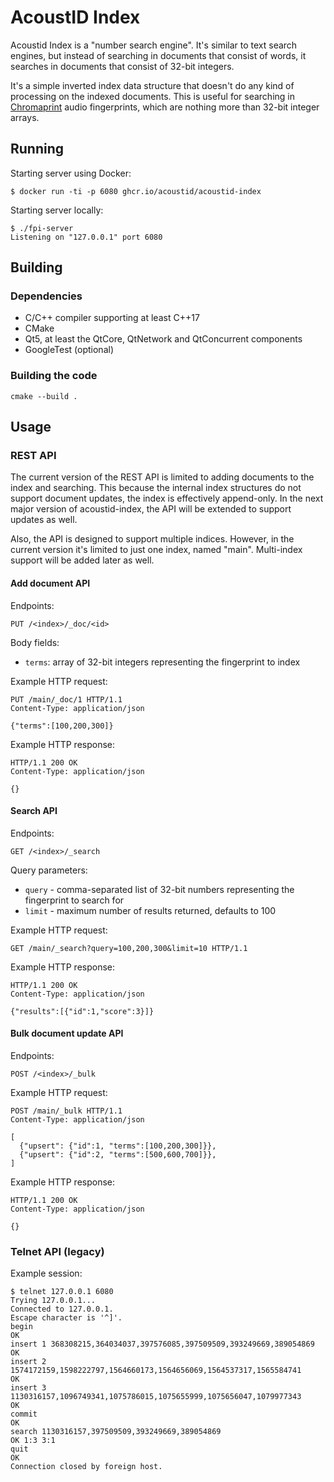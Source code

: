 AcoustID Index
==============

Acoustid Index is a "number search engine". It's similar to text search
engines, but instead of searching in documents that consist of words,
it searches in documents that consist of 32-bit integers.

It's a simple inverted index data structure that doesn't do any kind of
processing on the indexed documents. This is useful for searching in
[Chromaprint][1] audio fingerprints, which are nothing more than 32-bit
integer arrays.

[1]: http://acoustid.org/chromaprint

## Running

Starting server using Docker:

    $ docker run -ti -p 6080 ghcr.io/acoustid/acoustid-index

Starting server locally:

    $ ./fpi-server
    Listening on "127.0.0.1" port 6080

## Building

### Dependencies

 - C/C++ compiler supporting at least C++17
 - CMake
 - Qt5, at least the QtCore, QtNetwork and QtConcurrent components
 - GoogleTest (optional)

### Building the code

    cmake --build .

## Usage

### REST API

The current version of the REST API is limited to adding documents to the index and searching. This because the internal index structures do not support document updates, the index is effectively append-only. In the next major version of acoustid-index, the API will be extended to support updates as well.

Also, the API is designed to support multiple indices. However, in the current version it's limited to just one index, named "main". Multi-index support will be added later as well.

#### Add document API

Endpoints:

    PUT /<index>/_doc/<id>

Body fields:

 - `terms`: array of 32-bit integers representing the fingerprint to index

Example HTTP request:

    PUT /main/_doc/1 HTTP/1.1
    Content-Type: application/json

    {"terms":[100,200,300]}
 
Example HTTP response:
 
    HTTP/1.1 200 OK
    Content-Type: application/json
    
    {}
 
#### Search API

Endpoints:

    GET /<index>/_search
    
Query parameters:

   - `query` - comma-separated list of 32-bit numbers representing the fingerprint to search for
   - `limit` - maximum number of results returned, defaults to 100

Example HTTP request:

    GET /main/_search?query=100,200,300&limit=10 HTTP/1.1
 
Example HTTP response:
 
    HTTP/1.1 200 OK
    Content-Type: application/json
    
    {"results":[{"id":1,"score":3}]}

#### Bulk document update API

Endpoints:

    POST /<index>/_bulk

Example HTTP request:

    POST /main/_bulk HTTP/1.1
    Content-Type: application/json
    
    [
      {"upsert": {"id":1, "terms":[100,200,300]}},
      {"upsert": {"id":2, "terms":[500,600,700]}},
    ]

Example HTTP response:
 
    HTTP/1.1 200 OK
    Content-Type: application/json
    
    {}

### Telnet API (legacy)

Example session:

    $ telnet 127.0.0.1 6080
    Trying 127.0.0.1...
    Connected to 127.0.0.1.
    Escape character is '^]'.
    begin
    OK
    insert 1 368308215,364034037,397576085,397509509,393249669,389054869
    OK
    insert 2 1574172159,1598222797,1564660173,1564656069,1564537317,1565584741
    OK
    insert 3 1130316157,1096749341,1075786015,1075655999,1075656047,1079977343
    OK
    commit
    OK
    search 1130316157,397509509,393249669,389054869
    OK 1:3 3:1
    quit
    OK
    Connection closed by foreign host.
